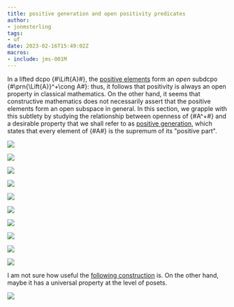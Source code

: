 ```yaml
---
title: positive generation and open positivity predicates
author:
- jonmsterling
tags: 
- uf
date: 2023-02-16T15:49:02Z
macros: 
- include: jms-001M
---
```


In a lifted dcpo {#\Lift{A}#}, the [positive elements](jms-001P) form an *open* subdcpo {#\prn{\Lift{A}}^+\cong A#}: thus, it follows that positivity is always an open property in classical mathematics. On the other hand, it seems that constructive mathematics does not necessarily assert that the positive elements form an open subspace in general. In this section, we grapple with this subtlety by studying the relationship between openness of {#A^+#} and a desirable property that we shall refer to as [positive generation](jms-0023), which states that every element of {#A#} is the supremum of its "positive part".

![](jms-0022)

![](jms-002F)

![](jms-002J)

![](jms-002N)

![](jms-002I)

![](jms-0023)

![](jms-0027)

![](jms-0025)

![](jms-0024)

![](jms-002L)

I am not sure how useful the [following construction](jms-002G) is. On the other hand, maybe it has a universal property at the level of posets.

![](jms-002G)
